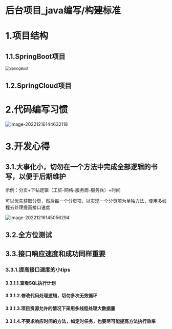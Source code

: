 # 后台项目_java编写/构建标准

# 1.项目结构

## 1.1.SpringBoot项目

<img src="../MyNotes_Gitee/imgs/SpringBoot.png" alt="SpringBoot" style="zoom:80%;" />

## 1.2.SpringCloud项目

# 2.代码编写习惯

![image-20221216144632118](../MyNotes_Gitee/imgs/image-20221216144632118.png)

# 3.开发心得

## 3.1.大事化小，切勿在一个方法中完成全部逻辑的书写，以便于后期维护

示例：分页+下钻逻辑（工贸-网格-服务商-服务兵）+时间

可以优先获取分页，然后每一个分页项，以实现一个分页项为单独方法，使用多线程去处理提高接口速度

![image-20221216145056294](../MyNotes_Gitee/imgs/image-20221216145056294.png)

## 3.2.全方位测试

## 3.3.接口响应速度和成功同样重要

### 3.3.1.提高接口速度的小tips

#### 3.3.1.1.查看SQL执行计划

#### 3.3.1.2.修改代码处理逻辑，切勿多次无效循环

#### 3.3.1.3.项目资源允许的情况下采用多线程处理大数据量

#### 3.3.1.4.不要求响应时间的方法，如定时任务，也要尽可能提高方法执行效率